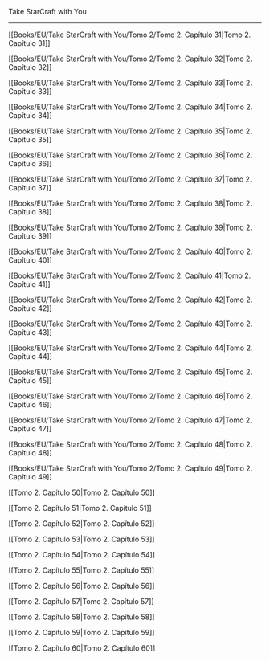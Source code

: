 
Take StarCraft with You

---

[[Books/EU/Take StarCraft with You/Tomo 2/Tomo 2. Capítulo 31|Tomo 2. Capítulo 31]]

[[Books/EU/Take StarCraft with You/Tomo 2/Tomo 2. Capítulo 32|Tomo 2. Capítulo 32]]

[[Books/EU/Take StarCraft with You/Tomo 2/Tomo 2. Capítulo 33|Tomo 2. Capítulo 33]]

[[Books/EU/Take StarCraft with You/Tomo 2/Tomo 2. Capítulo 34|Tomo 2. Capítulo 34]]

[[Books/EU/Take StarCraft with You/Tomo 2/Tomo 2. Capítulo 35|Tomo 2. Capítulo 35]]

[[Books/EU/Take StarCraft with You/Tomo 2/Tomo 2. Capítulo 36|Tomo 2. Capítulo 36]]

[[Books/EU/Take StarCraft with You/Tomo 2/Tomo 2. Capítulo 37|Tomo 2. Capítulo 37]]

[[Books/EU/Take StarCraft with You/Tomo 2/Tomo 2. Capítulo 38|Tomo 2. Capítulo 38]]

[[Books/EU/Take StarCraft with You/Tomo 2/Tomo 2. Capítulo 39|Tomo 2. Capítulo 39]]

[[Books/EU/Take StarCraft with You/Tomo 2/Tomo 2. Capítulo 40|Tomo 2. Capítulo 40]]

[[Books/EU/Take StarCraft with You/Tomo 2/Tomo 2. Capítulo 41|Tomo 2. Capítulo 41]]

[[Books/EU/Take StarCraft with You/Tomo 2/Tomo 2. Capítulo 42|Tomo 2. Capítulo 42]]

[[Books/EU/Take StarCraft with You/Tomo 2/Tomo 2. Capítulo 43|Tomo 2. Capítulo 43]]

[[Books/EU/Take StarCraft with You/Tomo 2/Tomo 2. Capítulo 44|Tomo 2. Capítulo 44]]

[[Books/EU/Take StarCraft with You/Tomo 2/Tomo 2. Capítulo 45|Tomo 2. Capítulo 45]]

[[Books/EU/Take StarCraft with You/Tomo 2/Tomo 2. Capítulo 46|Tomo 2. Capítulo 46]]

[[Books/EU/Take StarCraft with You/Tomo 2/Tomo 2. Capítulo 47|Tomo 2. Capítulo 47]]

[[Books/EU/Take StarCraft with You/Tomo 2/Tomo 2. Capítulo 48|Tomo 2. Capítulo 48]]

[[Books/EU/Take StarCraft with You/Tomo 2/Tomo 2. Capítulo 49|Tomo 2. Capítulo 49]]

[[Tomo 2. Capítulo 50|Tomo 2. Capítulo 50]]

[[Tomo 2. Capítulo 51|Tomo 2. Capítulo 51]]

[[Tomo 2. Capítulo 52|Tomo 2. Capítulo 52]]

[[Tomo 2. Capítulo 53|Tomo 2. Capítulo 53]]

[[Tomo 2. Capítulo 54|Tomo 2. Capítulo 54]]

[[Tomo 2. Capítulo 55|Tomo 2. Capítulo 55]]

[[Tomo 2. Capítulo 56|Tomo 2. Capítulo 56]]

[[Tomo 2. Capítulo 57|Tomo 2. Capítulo 57]]

[[Tomo 2. Capítulo 58|Tomo 2. Capítulo 58]]

[[Tomo 2. Capítulo 59|Tomo 2. Capítulo 59]]

[[Tomo 2. Capítulo 60|Tomo 2. Capítulo 60]]

